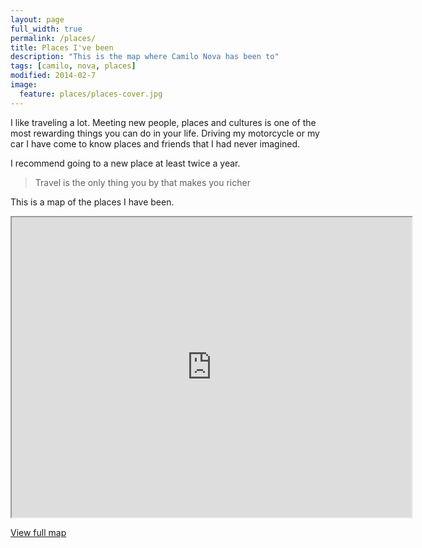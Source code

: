 ```yaml
---
layout: page
full_width: true
permalink: /places/
title: Places I've been
description: "This is the map where Camilo Nova has been to"
tags: [camilo, nova, places]
modified: 2014-02-7
image:
  feature: places/places-cover.jpg
---
```


I like traveling a lot. Meeting new people, places and cultures is one of the most rewarding things you can do in your life. Driving my motorcycle or my car I have come to know places and friends that I had never imagined.

I recommend going to a new place at least twice a year.

<blockquote>
	Travel is the only thing you by that makes you richer
</blockquote>

This is a map of the places I have been.

<div class="responsive-iframe">
    <iframe src="https://www.google.com/maps/d/u/1/embed?mid=zu_3IAhs292U.kum9-fESGti8" width="640" height="480"></iframe>
</div>

<p class="text-center">
    <a markdown="0" href="https://www.google.com/maps/d/edit?mid=zu_3IAhs292U.kum9-fESGti8" class="btn" target="_blank">View full map</a>
</p>
